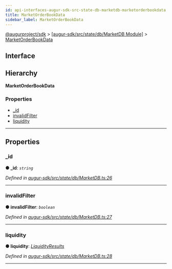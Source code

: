 ```yaml
---
id: api-interfaces-augur-sdk-src-state-db-marketdb-marketorderbookdata
title: MarketOrderBookData
sidebar_label: MarketOrderBookData
---
```


[@augurproject/sdk](api-readme.md) > [[augur-sdk/src/state/db/MarketDB Module]](api-modules-augur-sdk-src-state-db-marketdb-module.md) > [MarketOrderBookData](api-interfaces-augur-sdk-src-state-db-marketdb-marketorderbookdata.md)

## Interface

## Hierarchy

**MarketOrderBookData**

### Properties

* [_id](api-interfaces-augur-sdk-src-state-db-marketdb-marketorderbookdata.md#_id)
* [invalidFilter](api-interfaces-augur-sdk-src-state-db-marketdb-marketorderbookdata.md#invalidfilter)
* [liquidity](api-interfaces-augur-sdk-src-state-db-marketdb-marketorderbookdata.md#liquidity)

---

## Properties

<a id="_id"></a>

###  _id

**● _id**: *`string`*

*Defined in [augur-sdk/src/state/db/MarketDB.ts:26](https://github.com/AugurProject/augur/blob/1e1466f1d3/packages/augur-sdk/src/state/db/MarketDB.ts#L26)*

___
<a id="invalidfilter"></a>

###  invalidFilter

**● invalidFilter**: *`boolean`*

*Defined in [augur-sdk/src/state/db/MarketDB.ts:27](https://github.com/AugurProject/augur/blob/1e1466f1d3/packages/augur-sdk/src/state/db/MarketDB.ts#L27)*

___
<a id="liquidity"></a>

###  liquidity

**● liquidity**: *[LiquidityResults](api-interfaces-augur-sdk-src-state-db-marketdb-liquidityresults.md)*

*Defined in [augur-sdk/src/state/db/MarketDB.ts:28](https://github.com/AugurProject/augur/blob/1e1466f1d3/packages/augur-sdk/src/state/db/MarketDB.ts#L28)*

___


